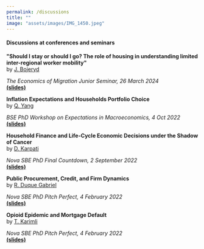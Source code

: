 ```yaml
---
permalink: /discussions
title: ""
image: "assets/images/IMG_1450.jpeg"
---
```


#### Discussions at conferences and seminars


**"Should I stay or should I go? The role of housing in understanding limited inter-regional worker mobility"** <br>
by [J. Bojeryd](https://www.jesperbojeryd.se) 

_The Economics of Migration Junior Seminar, 26 March 2024_ <br> [**(slides)**](/files/Bojeryd_2024_Discussion_LTM_v1.5_27.03.2024.pdf)

**Inflation Expectations and Households Portfolio Choice** <br>
by [Q. Yang](https://www.sfi.ch/en/people/qingyuan-yang) 

_BSE PhD Workshop on Expectations in Macroeconomics, 4 Oct 2022_ <br>[**(slides)**](/files/Yang_2022_Discussion_LTM_v1.pdf)

**Household Finance and Life-Cycle Economic Decisions under the Shadow of Cancer** <br>
by [D. Karpati](https://www.danielkarpati.com) 

_Nova SBE PhD Final Countdown, 2 September 2022_ <br>[**(slides)**](/files/Karpati_2022_Discussion_LTM_v1.1.pdf)

**Public Procurement, Credit, and Firm Dynamics** <br>
by [R. Duque Gabriel](https://www.ricardoduquegabriel.com) 

_Nova SBE PhD Pitch Perfect, 4 February 2022_ <br>[**(slides)**](/files/Gabriel_2022_Discussion_LTM.pdf)

**Opioid Epidemic and Mortgage Default** <br>
by [T. Karimli](https://turalkarimli.github.io) 

_Nova SBE PhD Pitch Perfect, 4 February 2022_ <br>[**(slides)**](/files/Karimli_2022_Discussion_LTM.pdf)




